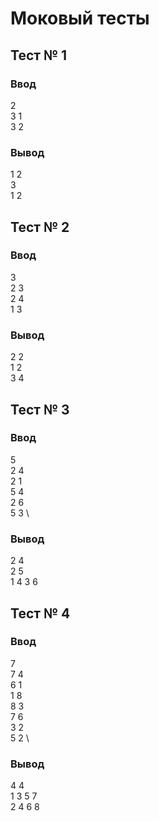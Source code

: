 # Моковый тесты

## Тест № 1

### Ввод

2 \
3 1 \
3 2

### Вывод

1 2 \
3 \
1 2

## Тест № 2

### Ввод

3 \
2 3 \
2 4 \
1 3

### Вывод

2 2 \
1 2 \
3 4

## Тест № 3

### Ввод

5 \
2 4 \
2 1 \
5 4 \
2 6 \
5 3 \

### Вывод

2 4 \
2 5 \
1 4 3 6

## Тест № 4

### Ввод

7 \
7 4 \
6 1 \
1 8 \
8 3 \
7 6 \
3 2 \
5 2 \

### Вывод

4 4 \
1 3 5 7 \
2 4 6 8
